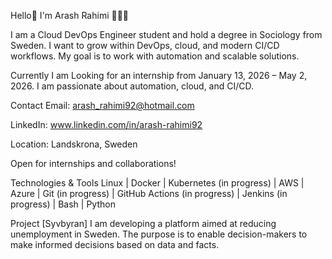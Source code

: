 
Hello👋 I'm Arash Rahimi 👨🏻‍💻

I am a Cloud DevOps Engineer student and hold a degree in Sociology from Sweden. I want to grow within DevOps, cloud, and modern CI/CD workflows. My goal is to work with automation and scalable solutions.

Currently I am Looking for an internship from January 13, 2026 – May 2, 2026.
I am passionate about automation, cloud, and CI/CD.

Contact
Email: arash_rahimi92@hotmail.com

LinkedIn: www.linkedin.com/in/arash-rahimi92

Location: Landskrona, Sweden

Open for internships and collaborations!

Technologies & Tools
Linux | Docker | Kubernetes (in progress) | AWS | Azure | Git (in progress) | GitHub Actions (in progress) | Jenkins (in progress) | Bash | Python

Project
[Syvbyran]
I am developing a platform aimed at reducing unemployment in Sweden. The purpose is to enable decision-makers to make informed decisions based on data and facts.




